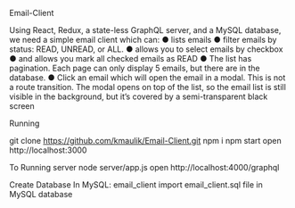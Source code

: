 Email-Client

Using React, Redux, a state-less GraphQL server, and a MySQL database, we need a simple
email client which can:
● lists emails
● filter emails by status: READ, UNREAD, or ALL.
● allows you to select emails by checkbox
● and allows you mark all checked emails as READ
● The list has pagination. Each page can only display 5 emails, but there are in the
database.
● Click an email which will open the email in a modal. This is not a route transition. The
modal opens on top of the list, so the email list is still visible in the background, but it’s
covered by a semi-transparent black screen


Running 

git clone https://github.com/kmaulik/Email-Client.git
npm i
npm start
open http://localhost:3000


To Running server
node server/app.js
open http://localhost:4000/graphql


Create Database In MySQL: email_client
import email_client.sql file in MySQL database

